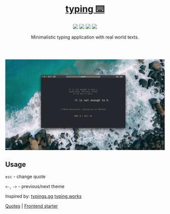 <br>

<h1 align="center"><a href="https://typ.life/"> typing ⌨️ </a></h1>

<p align="center">
  <a href="https://goreportcard.com/report/github.com/lalabuy948/typing"><img src="https://goreportcard.com/badge/github.com/lalabuy948/typing"/></a>
  <a href="backend/go.mod"><img src="https://img.shields.io/badge/go-1.14.4-blue"/></a>
  <a href="/LICENCE"><img src="https://img.shields.io/badge/licence-ccpl-green"/></a>
  <a href="https://typ.life/"><img src="https://img.shields.io/website-up-down-green-red/https/typ.life.svg"/></a>

</p>

<p align="center">
  Minimalistic typing application with real world texts.
</p>

<br><br>

<div align="center">
  <img src="./static/screenshot-typ.life.png">
</div>

## Usage

`esc` - change quote

`<-`, `->` - previous/next theme

Inspired by: [typings.gg](https://typings.gg/) [typing.works](https://typing.works/)

[Quotes](https://www.kaggle.com/akmittal/quotes-dataset) | [Frontend starter](https://medium.com/better-programming/create-a-typing-game-with-react-hooks-usekeypress-and-faker-28bbc7919820)
